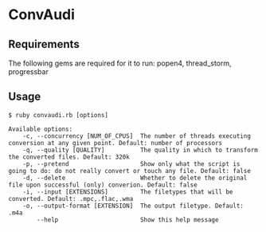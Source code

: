 ConvAudi
========

Requirements
-----
The following gems are required for it to run:
popen4, thread_storm, progressbar

Usage
-----

    $ ruby convaudi.rb [options]

    Available options:
        -c, --concurrency [NUM_OF_CPUS]  The number of threads executing conversion at any given point. Default: number of processors
        -q, --quality [QUALITY]          The quality in which to transform the converted files. Default: 320k
        -p, --pretend                    Show only what the script is going to do: do not really convert or touch any file. Default: false
        -d, --delete                     Whether to delete the original file upon successful (only) converion. Default: false
        -i, --input [EXTENSIONS]         The filetypes that will be converted. Default: .mpc,.flac,.wma
        -o, --output-format [EXTENSION]  The output filetype. Default: .m4a
            --help                       Show this help message

